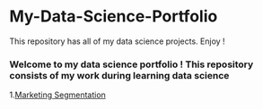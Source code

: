# My-Data-Science-Portfolio
This repository has  all of my data science projects. Enjoy !

### Welcome to my data science portfolio ! This repository consists of my work during learning data science  

1.[Marketing Segmentation](https://github.com/ugursavci/Marketing-Segmentation-Project/blob/main/Marketin%20Segmentation/Untitled.ipynb)

